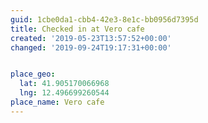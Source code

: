 ```yaml
---
guid: 1cbe0da1-cbb4-42e3-8e1c-bb0956d7395d
title: Checked in at Vero cafe
created: '2019-05-23T13:57:52+00:00'
changed: '2019-09-24T19:17:31+00:00'


place_geo:
  lat: 41.905170066968
  lng: 12.496699260544
place_name: Vero cafe
---
```


